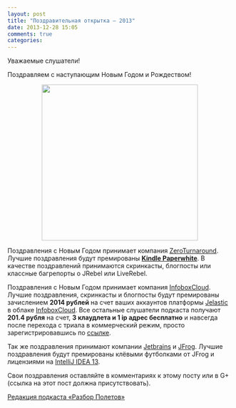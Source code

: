 ```yaml
---
layout: post
title: "Поздравительная открытка — 2013"
date: 2013-12-28 15:05
comments: true
categories: 
---
```


Уважаемые слушатели!

Поздравляем с наступающим Новым Годом и Рождеством!

<div class="separator" style="clear: both; text-align: center;">
<a href="http://www.click2crop.com/postcard/big/aerspa017.jpg" imageanchor="1" style="margin-left: 1em; margin-right: 1em;"><img border="0" height="350" src="https://razborpoletov.com/images/aerspa017.jpg"/></a>
</div>

Поздравления с Новым Годом принимает компания [ZeroTurnaround](http://zeroturnaround.com/). Лучшие поздравления будут премированы [**Kindle Paperwhite**](http://www.amazon.com/Kindle-Paperwhite-Ereader/dp/B00AWH595M/). В качестве поздравлений принимаются скринкасты, блогпосты или классные багрепорты о JRebel или LiveRebel.

Поздравления с Новым Годом принимает компания [InfoboxCloud](http://infobox.ru/). Лучшие поздравления, скринкасты и блогпосты будут премированы зачислением **2014 рублей** на счет ваших аккаунтов платформы [Jelastic](http://jelastic.com/) в облаке [InfoboxCloud](http://infobox.ru/). Все остальные слушатели подкаста получают **201.4 рубля** на счет, **3 клаудлета и 1 ip адрес бесплатно** и навсегда после перехода с триала в коммерческий режим, просто зарегистрировавшись по [ссылке](http://infoboxcloud.ru/promo/tryjelastic2014/).

Так же поздравления принимают компании [Jetbrains](http://www.jetbrains.com/) и [JFrog](http://www.jfrog.com/). Лучшие поздравления будут премированы клёвыми футболками от JFrog и лицензиями на [IntelliJ IDEA 13](http://www.jetbrains.com/idea/).

Свои поздравления оставляйте в комментариях к этому посту или в G+ (ссылка на этот пост должна присутствовать).

[Редакция подкаста «Разбор Полетов»](https://razborpoletov.com)
